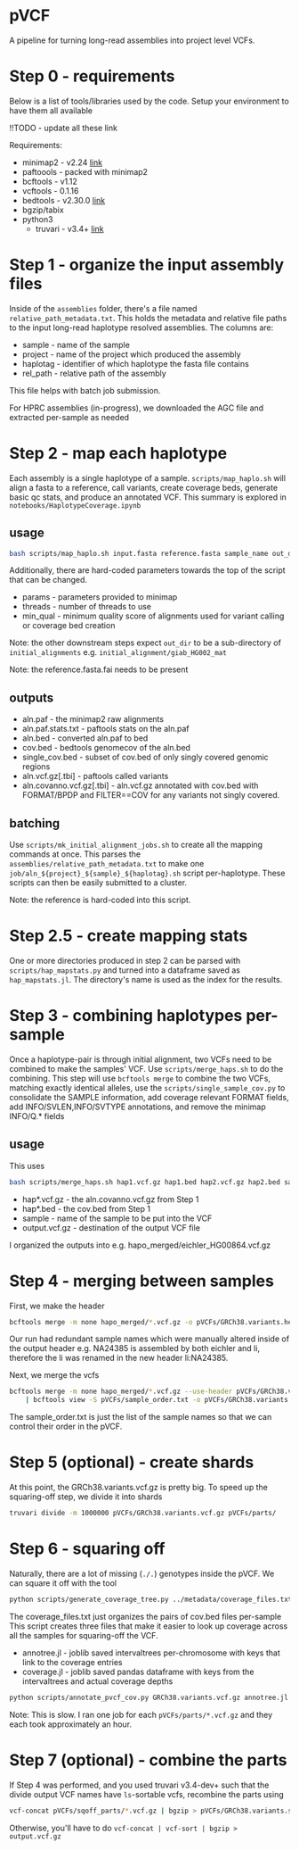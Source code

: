 pVCF
====

A pipeline for turning long-read assemblies into project level VCFs.

# Step 0 - requirements

Below is a list of tools/libraries used by the code. Setup your environment to have them all available 

!!TODO - update all these link

Requirements:
* minimap2 - v2.24 [link](https://github.com/lh3/minimap2)
* paftoools - packed with minimap2
* bcftools - v1.12
* vcftools - 0.1.16
* bedtools - v2.30.0 [link](https://github.com/arq5x/bedtools2)
* bgzip/tabix
* python3
  * truvari - v3.4+ [link](https://github.com/ACEnglish/truvari)

# Step 1 - organize the input assembly files

Inside of the `assemblies` folder, there's a file named `relative_path_metadata.txt`.
This holds the metadata and relative file paths to the input long-read haplotype resolved assemblies.
The columns are:
* sample - name of the sample
* project - name of the project which produced the assembly
* haplotag - identifier of which haplotype the fasta file contains
* rel_path - relative path of the assembly

This file helps with batch job submission.

For HPRC assemblies (in-progress), we downloaded the AGC file and extracted per-sample as needed


# Step 2 - map each haplotype

Each assembly is a single haplotype of a sample. `scripts/map_haplo.sh` will align a fasta to a reference, call
variants, create coverage beds, generate basic qc stats, and produce an annotated VCF. This summary is explored in `notebooks/HaplotypeCoverage.ipynb`

usage
-----
```bash
bash scripts/map_haplo.sh input.fasta reference.fasta sample_name out_dir
```
Additionally, there are hard-coded parameters towards the top of the script that can be changed.
* params - parameters provided to minimap
* threads - number of threads to use
* min_qual - minimum quality score of alignments used for variant calling or coverage bed creation

Note: the other downstream steps expect `out_dir` to be a sub-directory of `initial_alignments` e.g.
`initial_alignment/giab_HG002_mat`

Note: the reference.fasta.fai needs to be present

outputs
-------
* aln.paf - the minimap2 raw alignments
* aln.paf.stats.txt  - paftools stats on the aln.paf
* aln.bed - converted aln.paf to bed
* cov.bed - bedtools genomecov of the aln.bed
* single_cov.bed - subset of cov.bed of only singly covered genomic regions
* aln.vcf.gz[.tbi] - paftools called variants
* aln.covanno.vcf.gz[.tbi] - aln.vcf.gz annotated with cov.bed with FORMAT/BPDP and FILTER==COV for any variants not
  singly covered.

batching
--------
Use `scripts/mk_initial_alignment_jobs.sh` to create all the mapping commands at once. This parses the
`assemblies/relative_path_metadata.txt` to make one `job/aln_${project}_${sample}_${haplotag}.sh` script
per-haplotype. These scripts can then be easily submitted to a cluster.

Note: the reference is hard-coded into this script.

# Step 2.5 - create mapping stats

One or more directories produced in step 2 can be parsed with `scripts/hap_mapstats.py` and turned into a dataframe saved as
`hap_mapstats.jl`. The directory's name is used as the index for the results.

# Step 3 - combining haplotypes per-sample

Once a haplotype-pair is through initial alignment, two VCFs need to be combined to make the samples' VCF. Use
`scripts/merge_haps.sh` to do the combining. This step will use `bcftools merge` to combine the two VCFs, matching
exactly identical alleles, use the `scripts/single_sample_cov.py` to consolidate the SAMPLE information, add coverage
relevant FORMAT fields, add INFO/SVLEN,INFO/SVTYPE annotations, and remove the minimap INFO/Q.\* fields

usage
-----
This uses
```bash
bash scripts/merge_haps.sh hap1.vcf.gz hap1.bed hap2.vcf.gz hap2.bed sample output.vcf.gz
```

* hap\*.vcf.gz - the aln.covanno.vcf.gz from Step 1
* hap\*.bed - the cov.bed from Step 1
* sample - name of the sample to be put into the VCF
* output.vcf.gz - destination of the output VCF file

I organized the outputs into e.g. hapo_merged/eichler_HG00864.vcf.gz

# Step 4 - merging between samples

First, we make the header
```bash
bcftools merge -m none hapo_merged/*.vcf.gz -o pVCFs/GRCh38.variants.header.vcf --print-header --force-samples
```
Our run had redundant sample names which were manually altered inside of the output header e.g. NA24385 is assembled by
both eichler and li, therefore the li was renamed in the new header li:NA24385.

Next, we merge the vcfs
```bash
bcftools merge -m none hapo_merged/*.vcf.gz --use-header pVCFs/GRCh38.variants.header.vcf \
	| bcftools view -S pVCFs/sample_order.txt -o pVCFs/GRCh38.variants.vcf.gz -O z
```
The sample_order.txt is just the list of the sample names so that we can control their order in the pVCF.

# Step 5 (optional) - create shards
At this point, the GRCh38.variants.vcf.gz is pretty big. To speed up the squaring-off step, we divide it into shards

```bash
truvari divide -m 1000000 pVCFs/GRCh38.variants.vcf.gz pVCFs/parts/
```

# Step 6 - squaring off
Naturally, there are a lot of missing (`./.`) genotypes inside the pVCF. We can square it off with the tool

```bash
python scripts/generate_coverage_tree.py ../metadata/coverage_files.txt
```
The coverage_files.txt just organizes the pairs of cov.bed files per-sample
This script creates three files that make it easier to look up coverage across all the samples for squaring-off the VCF.
* annotree.jl - joblib saved intervaltrees per-chromosome with keys that link to the coverage entries
* coverage.jl - joblib saved pandas dataframe with keys from the intervaltrees and actual coverage depths

```bash
python scripts/annotate_pvcf_cov.py GRCh38.variants.vcf.gz annotree.jl coverage.jl | bgzip > GRCh38.variants.sqoff.vcf.gz
```

Note: This is slow. I ran one job for each `pVCFs/parts/*.vcf.gz` and they each took approximately an hour.

# Step 7 (optional) - combine the parts
If Step 4 was performed, and you used truvari v3.4-dev+ such that the divide output VCF names have `ls`-sortable vcfs,
recombine the parts using
```bash
vcf-concat pVCFs/sqoff_parts/*.vcf.gz | bgzip > pVCFs/GRCh38.variants.squareoff.vcf.gz
```

Otherwise, you'll have to do `vcf-concat | vcf-sort | bgzip > output.vcf.gz`
